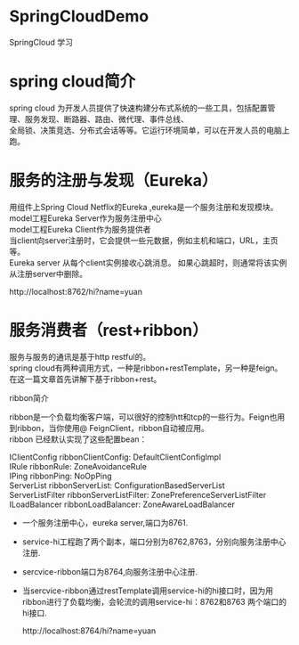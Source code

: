 # SpringCloudDemo
SpringCloud 学习

# spring cloud简介
  spring cloud 为开发人员提供了快速构建分布式系统的一些工具，包括配置管理、服务发现、断路器、路由、微代理、事件总线、</br>
  全局锁、决策竞选、分布式会话等等。它运行环境简单，可以在开发人员的电脑上跑。</br>

# 服务的注册与发现（Eureka）
  用组件上Spring Cloud Netflix的Eureka ,eureka是一个服务注册和发现模块。</br>
  model工程Eureka Server作为服务注册中心 </br>
  model工程Eureka Client作为服务提供者 </br>
  当client向server注册时，它会提供一些元数据，例如主机和端口，URL，主页等。</br>
  Eureka server 从每个client实例接收心跳消息。 如果心跳超时，则通常将该实例从注册server中删除。</br>

   http://localhost:8762/hi?name=yuan

# 服务消费者（rest+ribbon）

  服务与服务的通讯是基于http restful的。</br>
  spring cloud有两种调用方式，一种是ribbon+restTemplate，另一种是feign。在这一篇文章首先讲解下基于ribbon+rest。</br>

  ribbon简介

  ribbon是一个负载均衡客户端，可以很好的控制htt和tcp的一些行为。Feign也用到ribbon，当你使用@ FeignClient，ribbon自动被应用。</br>
  ribbon 已经默认实现了这些配置bean：

  IClientConfig ribbonClientConfig: DefaultClientConfigImpl </br>
  IRule ribbonRule: ZoneAvoidanceRule </br>
  IPing ribbonPing: NoOpPing </br>
  ServerList ribbonServerList: ConfigurationBasedServerList </br>
  ServerListFilter ribbonServerListFilter: ZonePreferenceServerListFilter </br>
  ILoadBalancer ribbonLoadBalancer: ZoneAwareLoadBalancer </br>

- 一个服务注册中心，eureka server,端口为8761.
- service-hi工程跑了两个副本，端口分别为8762,8763，分别向服务注册中心注册.
- sercvice-ribbon端口为8764,向服务注册中心注册.
- 当sercvice-ribbon通过restTemplate调用service-hi的hi接口时，因为用ribbon进行了负载均衡，会轮流的调用service-hi：8762和8763 两个端口的hi接口.

  http://localhost:8764/hi?name=yuan